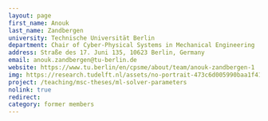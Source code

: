 ```yaml
---
layout: page
first_name: Anouk
last_name: Zandbergen
university: Technische Universität Berlin
department: Chair of Cyber-Physical Systems in Mechanical Engineering
address: Straße des 17. Juni 135, 10623 Berlin, Germany
email: anouk.zandbergen@tu-berlin.de
website: https://www.tu.berlin/en/cpsme/about/team/anouk-zandbergen-1
img: https://research.tudelft.nl/assets/no-portrait-473c6d005990baa1f418d9c668dcd4ec.png
project: /teaching/msc-theses/ml-solver-parameters
nolink: true
redirect:
category: former members
---
```

